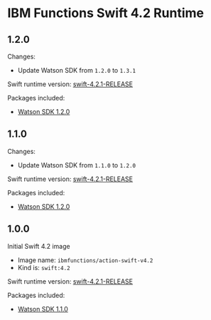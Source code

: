 # IBM Functions Swift 4.2 Runtime

## 1.2.0
Changes:
  - Update Watson SDK from `1.2.0` to `1.3.1`

Swift runtime version: [swift-4.2.1-RELEASE](https://swift.org/builds/swift-4.2.1-release/ubuntu16.04/swift-4.2.1-RELEASE/swift-4.2.1-RELEASE-ubuntu16.04.tar.gz)

Packages included:
  - [Watson SDK 1.2.0](https://github.com/watson-developer-cloud/swift-sdk/releases/tag/1.3.1)

## 1.1.0
Changes:
  - Update Watson SDK from `1.1.0` to `1.2.0`

Swift runtime version: [swift-4.2.1-RELEASE](https://swift.org/builds/swift-4.2.1-release/ubuntu16.04/swift-4.2.1-RELEASE/swift-4.2.1-RELEASE-ubuntu16.04.tar.gz)

Packages included:
  - [Watson SDK 1.2.0](https://github.com/watson-developer-cloud/swift-sdk/releases/tag/1.2.0)

## 1.0.0
Initial Swift 4.2 image
  - Image name: `ibmfunctions/action-swift-v4.2`
  - Kind is: `swift:4.2`

Swift runtime version: [swift-4.2.1-RELEASE](https://swift.org/builds/swift-4.2.1-release/ubuntu16.04/swift-4.2.1-RELEASE/swift-4.2.1-RELEASE-ubuntu16.04.tar.gz)

Packages included:
  - [Watson SDK 1.1.0](https://github.com/watson-developer-cloud/swift-sdk/releases/tag/1.1.0)

